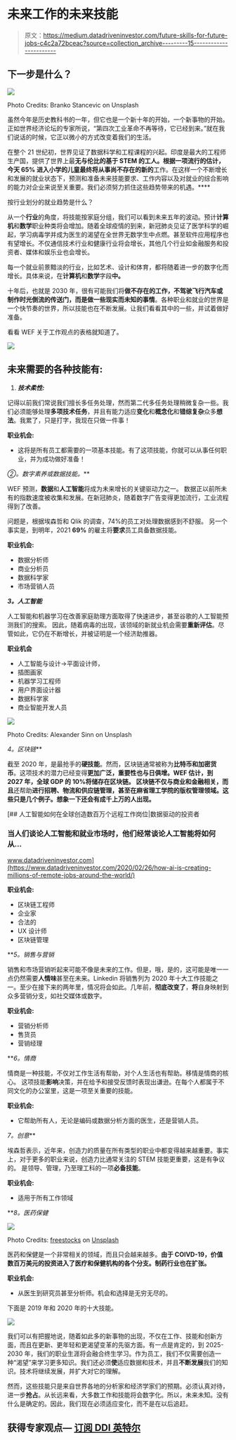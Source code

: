 # 未来工作的未来技能

> 原文：<https://medium.datadriveninvestor.com/future-skills-for-future-jobs-c4c2a72bceac?source=collection_archive---------15----------------------->

## 下一步是什么？

![](img/85b10b195b4cfbcc2fa423c88d62c460.png)

Photo Credits: Branko Stancevic on Unsplash

虽然今年是历史教科书的一年，但它也是一个新十年的开始，一个新事物的开始。正如世界经济论坛的专家所说，“第四次工业革命不再等待，它已经到来。”就在我们说话的时候，它正以微小的方式改变着我们的生活。

在整个 21 世纪初，世界见证了数据科学和工程课程的兴起。印度是最大的工程师生产国，提供了世界上最**无与伦比的基于 STEM 的工人。根据一项流行的估计，**今天 65%** 进入小学的儿童最终将从事尚不存在的新的**工作。在这样一个不断增长和发展的就业状态下，预测和准备未来技能要求、工作内容以及对就业的综合影响的能力对企业来说至关重要。我们必须努力抓住这些趋势带来的机遇。****

按行业划分的就业趋势是什么？

从一个**行业**的角度，将技能按家庭分组，我们可以看到未来五年的波动。预计**计算机**和**数学**职业种类将会增加。随着全球疫情的到来，新冠肺炎见证了医学科学的崛起，学习病毒学并成为医生的渴望在全世界无数学生中点燃。甚至软件应用程序也有望增长。不仅通信技术行业和健康行业将会增长，其他几个行业如金融服务和投资者、媒体和娱乐业也会增长。

每一个就业前景黯淡的行业，比如艺术、设计和体育，都将随着进一步的数字化而增长。具体来说，在**计算机**和**数学**字段**中。**

十年后，也就是 2030 年，很有可能我们将**做不存在的工作，**不驾驶飞行汽车或制作时光倒流的传送门，而是做一些现实而**未知的事情**。各种职业和就业的世界是一个快节奏的世界，所以技能也在不断发展。让我们看看其中的一些，并试着做好准备。

看看 WEF 关于工作观点的表格就知道了。

![](img/ecb0da1140c49e5b3ad3588f6eb00beb.png)

## **未来需要的各种技能有:**

1.  ***技术柔性:***

记得以前我们常说我们擅长多任务处理，然而第二代多任务处理稍微复杂一些。我们必须能够处理**多项技术任务**，并且有能力适应**变化**和**概念化**和**错综复杂**众多**想法**。我累了，只是打字，我现在只做一件事！

**职业机会:**

*   这将是所有员工都需要的一项基本技能。有了这项技能，你就可以从事任何职业，并为成功做好准备！

**②*。数字素养或数据技能。***

WEF 预测，**数据**和**人工智能**将成为未来增长的关键驱动力之一。
数据正以前所未有的指数速度被收集和发展。在新冠肺炎，随着数字广告变得更加流行，工业流程得到了改善。

问题是，根据埃森哲和 Qlik 的调查，74%的员工对处理数据感到不舒服。
另一个事实是，到明年，2021 **69%** 的雇主将**要求**员工具备数据技能。

**职业机会:**

*   数据分析师
*   商业分析员
*   数据科学家
*   市场营销人员

***3。人工智能***

人工智能和机器学习在改善家庭助理方面取得了快速进步，甚至谷歌的人工智能预测我们的搜索。
因此，随着病毒的出现，该领域的新就业机会需要**重新评估**。尽管如此，它仍在不断增长，并被证明是一个经济助推器。

**职业机会**

*   人工智能与设计->平面设计师，
*   插图画家
*   机器学习工程师
*   用户界面设计器
*   数据科学家
*   商业智能开发人员

![](img/f0b57744d2323074b60ac406f0888cbb.png)

Photo Credits: Alexander Sinn on Unsplash

**4*。区块链***

截至 2020 年，是最抢手的**硬技能**。然而，区块链通常被称为**比特币和加密货币**。这项技术的潜力已经变得**更加广泛，重要性也与日俱增。WEF 估计，到 2027 年，全球 GDP 的 10%将储存在区块链。
区块链不仅与商业和金融相关，而且**还帮助**进行招聘、物流和供应链管理，甚至在麻省理工学院的版权管理领域。这些只是几个例子。想象一下还会有成千上万的人出现。**

[](https://www.datadriveninvestor.com/2020/02/26/how-ai-is-creating-millions-of-remote-jobs-around-the-world/) [## 人工智能如何在全球创造数百万个远程工作岗位|数据驱动的投资者

### 当人们谈论人工智能和就业市场时，他们经常谈论人工智能将如何从…

www.datadriveninvestor.com](https://www.datadriveninvestor.com/2020/02/26/how-ai-is-creating-millions-of-remote-jobs-around-the-world/) 

**职业机会:**

*   区块链工程师
*   企业家
*   合法的
*   UX 设计师
*   区块链管理

***5。*销售与营销**

销售和市场营销听起来可能不像是未来的工作。但是，哦，是的，这可能是唯一一点仍然需要**人情味**甚至在未来。Linkedin 将销售列为 2020 年十大工作技能之一。至少在接下来的两年里，情况将会如此。几年前，**彻底改变了**，**将**自身映射到众多营销分支，如社交媒体或数字。

**职业机会:**

*   营销分析师
*   售货员
*   营销经理

***6。*情商**

情商是一种技能，不仅对工作生活有帮助，对个人生活也有帮助。移情是情商的核心。
这项技能**影响**决策，并在给予和接受反馈时表现出谦逊。在每个人都属于不同文化的办公室里，这是一项至关重要的技能。

**职业机会:**

*   它帮助所有人，无论是编码或数据分析方面的医生，还是营销人员。

**7*。创意***

埃森哲表示，近年来，创造力的质量在所有类型的职业中都变得越来越重要。事实上，对于更多的职业来说，创造力比通常关注的 STEM 技能更重要，这是有争议的。
是领导、管理，乃至理工科的一项**必备技能**。

**职业机会:**

*   适用于所有工作领域

***8。*医药保健**

![](img/3f3894aeb0a042a6d74416f0d88dbc70.png)

Photo Credits: [freestocks](https://unsplash.com/@freestocks?utm_source=unsplash&utm_medium=referral&utm_content=creditCopyText) on [Unsplash](https://unsplash.com/s/photos/medicine?utm_source=unsplash&utm_medium=referral&utm_content=creditCopyText)

医药和保健是一个非常相关的领域，而且只会越来越多。**由于 COIVD-19，价值数百万美元的投资进入了医疗和保健机构的各个分支。制药行业也在扩张。**

**职业机会:**

*   从医生到研究员甚至分析师。机会和选择是无穷无尽的。

下面是 2019 年和 2020 年的十大技能。

![](img/f2dbd81e559394cda31fbfd758e16c4a.png)

我们可以有把握地说，随着如此多的新事物的出现，不仅在工作、技能和创新方面，而且在更新、更年轻和更渴望变革的先驱方面。有一点是肯定的，到 2025-2030 年，我们的职业生涯将会融合终生学习。作为员工，我们不仅需要创造一种“渴望”来学习更多知识。我们还必须**使**适应数据和技术，并且**不断发展**我们的知识。技术将继续发展，并扩大对它的理解。

然而，这些技能只是来自世界各地的分析家和经济学家们的预期。必须认真对待，进一步**抢占**。从长远来看，大多数工作和技能将会数字化。所以，未来未知。没有什么是确定的。因此，我们现在必须适应变化，而不是在以后追赶。

## 获得专家观点— [订阅 DDI 英特尔](https://datadriveninvestor.com/ddi-intel)